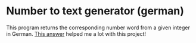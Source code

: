 # Number to text generator (german)
This program returns the corresponding number word from a given integer in German.
[This answer](https://stackoverflow.com/a/32640407) helped me a lot with this project!
